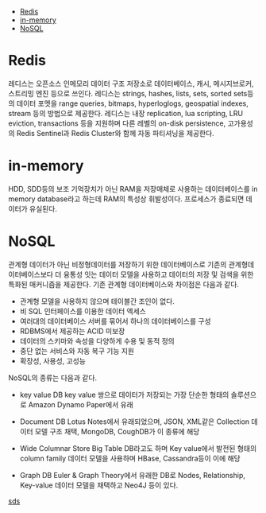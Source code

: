 - [Redis](#redis)
- [in-memory](#in-memory)
- [NoSQL](#nosql)


# Redis
레디스는 오픈소스 인메모리 데이터 구조 저장소로 데이터베이스, 캐시, 메시지브로커, 스트리밍 엔진 등으로 쓰인다. 레디스는 strings, hashes, lists, sets, sorted sets등의 데이터 포멧을 range queries, bitmaps, hyperloglogs, geospatial indexes, stream 등의 방법으로 제공한다. 레디스는 내장 replication, lua scripting, LRU eviction, transactions 등을 지원하며 다른 레벨의 on-disk persistence, 고가용성의 Redis Sentinel과 Redis Cluster와 함께 자동 파티셔닝을 제공한다.

# in-memory
HDD, SDD등의 보조 기억장치가 아닌 RAM을 저장매체로 사용하는 데이터베이스를 in memory database라고 하는데 RAM의 특성상 휘발성이다. 프로세스가 종료되면 데이터가 유실된다. 

# NoSQL
관계형 데이터가 아닌 비정형데이터를 저장하기 위한 데이터베이스로 기존의 관계형데이터베이스보다 더 융통성 잇는 데이터 모델을 사용하고 데이터의 저장 및 검색을 위한 특화된 매커니즘을 제공한다. 기존 관계형 데이터베이스와 차이점은 다음과 같다.

- 관계형 모델을 사용하지 않으며 테이블간 조인이 없다.
- 비 SQL 인터페이스를 이용한 데이터 엑세스
- 여러대의 데이터베이스 서버를 묶어서 하나의 데이터베이스를 구성
- RDBMS에서 제공하는 ACID 미보장
- 데이터의 스키마와 속성을 다양하게 수용 및 동적 정의
- 중단 없는 서비스와 자동 복구 기능 지원
- 확장성, 사용성, 고성능

NoSQL의 종류는 다음과 같다.
- key value DB
key value 쌍으로 데이터가 저장되는 가장 단순한 형태의 솔루션으로 Amazon Dynamo Paper에서 유래

- Document DB
Lotus Notes에서 유래되었으며, JSON, XML같은 Collection 데이터 모델 구조 채택, MongoDB, CoughDB가 이 종류에 해당

- Wide Columnar Store
Big Table DB라고도 하며 Key value에서 발전된 형태의 column family 데이터 모델을 사용하며 HBase, Cassandra등이 이에 해당

- Graph DB
Euler & Graph Theory에서 유래한 DB로 Nodes, Relationship, Key-value 데이터 모델을 채택하고 Neo4J 등이 있다.

[sds](https://www.samsungsds.com/kr/insights/1232564_4627.html)